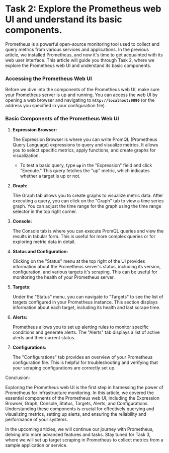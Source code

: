 # Task 2: Explore the Prometheus web UI and understand its basic components.

Prometheus is a powerful open-source monitoring tool used to collect and query metrics from various services and applications. In the previous article, we installed Prometheus, and now it's time to get acquainted with its web user interface. This article will guide you through Task 2, where we explore the Prometheus web UI and understand its basic components.

### **Accessing the Prometheus Web UI**

Before we dive into the components of the Prometheus web UI, make sure your Prometheus server is up and running. You can access the web UI by opening a web browser and navigating to **`http://localhost:9090`** (or the address you specified in your configuration file).

### **Basic Components of the Prometheus Web UI**

1. **Expression Browser:**
    
    The Expression Browser is where you can write PromQL (Prometheus Query Language) expressions to query and visualize metrics. It allows you to select specific metrics, apply functions, and create graphs for visualization.
    
    - To test a basic query, type **`up`** in the "Expression" field and click "Execute." This query fetches the "up" metric, which indicates whether a target is up or not.
2. **Graph:**
    
    The Graph tab allows you to create graphs to visualize metric data. After executing a query, you can click on the "Graph" tab to view a time series graph. You can adjust the time range for the graph using the time range selector in the top right corner.
    
3. **Console:**
    
    The Console tab is where you can execute PromQL queries and view the results in tabular form. This is useful for more complex queries or for exploring metric data in detail.
    
4. **Status and Configuration:**
    
    Clicking on the "Status" menu at the top right of the UI provides information about the Prometheus server's status, including its version, configuration, and various targets it's scraping. This can be useful for monitoring the health of your Prometheus server.
    
5. **Targets:**
    
    Under the "Status" menu, you can navigate to "Targets" to see the list of targets configured in your Prometheus instance. This section displays information about each target, including its health and last scrape time.
    
6. **Alerts:**
    
    Prometheus allows you to set up alerting rules to monitor specific conditions and generate alerts. The "Alerts" tab displays a list of active alerts and their current status.
    
7. **Configurations:**
    
    The "Configurations" tab provides an overview of your Prometheus configuration file. This is helpful for troubleshooting and verifying that your scraping configurations are correctly set up.
    

Conclusion:

Exploring the Prometheus web UI is the first step in harnessing the power of Prometheus for infrastructure monitoring. In this article, we covered the essential components of the Prometheus web UI, including the Expression Browser, Graph, Console, Status, Targets, Alerts, and Configurations. Understanding these components is crucial for effectively querying and visualizing metrics, setting up alerts, and ensuring the reliability and performance of your systems.

In the upcoming articles, we will continue our journey with Prometheus, delving into more advanced features and tasks. Stay tuned for Task 3, where we will set up target scraping in Prometheus to collect metrics from a sample application or service.
